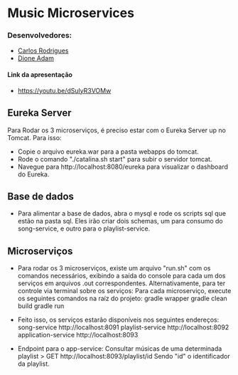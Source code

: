# Music Microservices

### Desenvolvedores:
 - [Carlos Rodrigues](http://github.com/CarlosAsrc)
 - [Dione Adam](http://github.com/@DioneAdam)


#### Link da apresentação
 - https://youtu.be/dSulyR3VOMw

## Eureka Server
Para Rodar os 3 microserviços, é preciso estar com o Eureka Server up no Tomcat. Para isso:
 - Copie o arquivo eureka.war para a pasta webapps do tomcat.
 - Rode o comando "./catalina.sh start" para subir o servidor tomcat.
 - Navegue para http://localhost:8080/eureka para visualizar o dashboard do Eureka.

## Base de dados
 - Para alimentar a base de dados, abra o mysql e rode os scripts sql que estão na pasta sql. Eles irão criar dois schemas, um para consumo do song-service, e outro para o playlist-service.

## Microserviços
 - Para rodar os 3 microserviços, existe um arquivo "run.sh" com os comandos necessários, exibindo a saída do console para cada um dos serviços em arquivos .out correspondentes.
Alternativamente, para ter controle via terminal sobre os serviços:
	Para cada microserviço, execute os seguintes comandos na raíz do projeto:
		gradle wrapper
		gradle clean build
		gradle run

 - Feito isso, os serviços estarão disponíveis nos seguintes endereços:
		song-service 		http://localhost:8091
		playlist-service 	http://localhost:8092
		application-service 	http://localhost:8093

- Endpoint para o app-service:
		Consultar músicas de uma determinada playlist > GET http://localhost:8093/playlist/id
		Sendo "id" o identificador da playlist.


